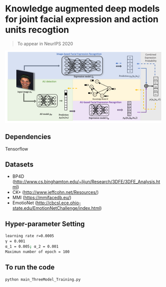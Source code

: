 # Knowledge augmented deep models for joint facial expression and action units recogtion
> To appear in NeurIPS 2020

![](overview.png)

## Dependencies

Tensorflow


## Datasets
* BP4D (<http://www.cs.binghamton.edu/~lijun/Research/3DFE/3DFE_Analysis.html>)
* CK+ (http://www.jeffcohn.net/Resources/)
* MMI (https://mmifacedb.eu/)
* EmotioNet (http://cbcsl.ece.ohio-state.edu/EmotionNetChallenge/index.html)

## Hyper-parameter Setting
```sh
learning rate r=0.0005
γ = 0.001
α_1 = 0.005; α_2 = 0.001
Maximun number of epoch = 100
```

## To run the code
```sh
python main_ThreeModel_Training.py
```




